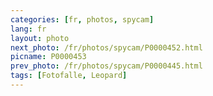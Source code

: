 ```yaml
---
categories: [fr, photos, spycam]
lang: fr
layout: photo
next_photo: /fr/photos/spycam/P0000452.html
picname: P0000453
prev_photo: /fr/photos/spycam/P0000445.html
tags: [Fotofalle, Leopard]
---
```

